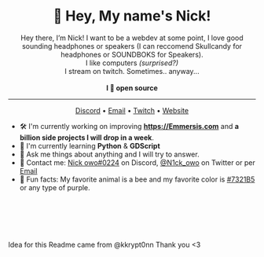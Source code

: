 <h1 align="center">👋 Hey, My name's Nick!</h1>

<p align="center">Hey there, I’m Nick! I want to be a webdev at some point, I love good sounding headphones or speakers (I can reccomend Skullcandy for headphones or SOUNDBOKS for Speakers).<br> I like computers <i>(surprised?)</i><br>I stream on twitch. Sometimes.. anyway...<br><br><strong>I 💜 open source</strong></p>

<hr>

<p align="center">
  <a href="https://discord.gg/hrnvkRcD5B">Discord</a> • <a href="mailto:Nickdoesstuff@proton.me">Email</a> • <a href="https://twitch.tv/N1ck_owo">Twitch</a> • <a href="https://N1cksstuff.github.io">Website</a>
</p>

- 🛠️ I'm currently working on improving **https://Emmersis.com** and **a billion side projects I will drop in a week**.
- 🌱 I'm currently learning **Python** & **GDScript**
- 💭 Ask me things about anything and I will try to answer.
- 📇 Contact me: [Nick owo#0224](https://discord.gg/hrnvkRcD5B) on Discord, [@N1ck_owo](https://twitter.com/N1ck_owo) on Twitter or per [Email](Nickdoesstuff@proton.me)
- 💜 Fun facts: My favorite animal is a bee and my favorite color is [#7321B5](https://www.color-hex.com/color/7321b5) or any type of purple.
<br><br><br><br><br><br>

Idea for this Readme came from @kkrypt0nn 
Thank you <3
